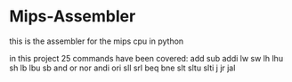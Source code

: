 
# Mips-Assembler
this is the assembler for the mips cpu in python

in this project 25 commands have been covered:
add sub addi lw sw lh lhu sh lb lbu sb and or nor andi ori sll srl beq bne slt sltu slti j jr jal 
